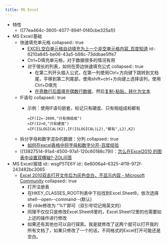 ```yaml
---
title: MS Excel
---
```


- 特性
	- ((77ea464c-3605-4077-894f-0f40cbe325a1))
- MS Excel/基础
	- 快速填充单元格
	  collapsed:: true
		- [EXCEL空白单元格自动填充为上一个非空单元格内容_百度知道](http://zhidao.baidu.com/question/2052980308363849627?sharesource=weibo)
		  id:: 6210a845-be06-43a5-b98c-73ddbae5ffe7
		- Ctrl+D填充单元格，对于数据很多的情况有用
		- 对于很长的列表，如何在旁边快速填充公式
		  collapsed:: true
			- 在第二列开头插入公式，在第一列使用Ctrl+方向键下跳转到文档尾，平移到第二列尾部，使用shift+ctrl+方向键上选择该列，使用Ctrl+D填充
			- [在奇数行后面填充偶数行数据](https://zhidao.baidu.com/question/1303012932180756899.html)，然后[复制-粘贴，转化为文本](https://jingyan.baidu.com/article/c35dbcb01742fec917fcbc78.html)
	- IF语句
	  collapsed:: true
		- 示例：使用IF语句嵌套，标记只有硬度、只有相组成和都有
		  
		  ``` excel
		  =IF(I2=-2000,"只有相组成")
		  =IF(I2>0,"只有硬度")
		  =IF(ISLOGICAL(K2),IF(ISLOGICAL(L2),"都有",L2),K2)
		  
		  ```
	- 拆分字母和数字混杂的数据：分列
	  collapsed:: true
		- [如何在excel表格中将字母和数字分开-百度经验](https://jingyan.baidu.com/article/6181c3e0ff37b2152ef153c9.html)
	- ((13827514-91a4-4500-97a1-120c60188c79))：[怎么在Excel2010 的图表中设置双横轴?-ZOL问答](https://ask.zol.com.cn/x/6844061.html)
- MS Excel/报错
  id:: wsgP5TE6Y
  id:: 6e6006a4-6325-4f19-972f-243482bc3065
	- [Excel 2010双击打开文件后为灰色空白，不显示内容 - Microsoft Community](https://answers.microsoft.com/zh-hans/msoffice/forum/all/excel/7fb0d2a0-aed6-4d89-b962-6d51bb53cda9?page=2)
	  collapsed:: true
		- 打开注册表
		- 在HKEY_CLASSES_ROOT列表中下拉找到Excel.Sheet8，依次选择shell--open--command--(默认)
		- 将 /dde修改为 "%1"即可（双引号切记用英文的）
		- 同理不仅仅只是修改Excel.Sheet8里的，Excel.Sheet12里的也需要如上述的操作进行修改
		- 如果还有其他也可以自行探索。我是就修改了这两个就可以打开我的所有文档了，如果只修改了一个的话，不同格式的Excel打开可能还是空白。